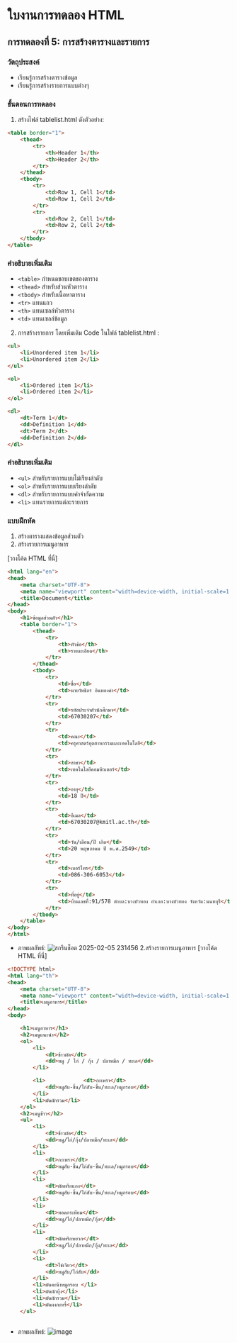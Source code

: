 # ใบงานการทดลอง HTML

## การทดลองที่ 5: การสร้างตารางและรายการ
### วัตถุประสงค์
- เรียนรู้การสร้างตารางข้อมูล
- เรียนรู้การสร้างรายการแบบต่างๆ

### ขั้นตอนการทดลอง
1. สร้างไฟล์ tablelist.html ดังตัวอย่าง:
```html
<table border="1">
    <thead>
        <tr>
            <th>Header 1</th>
            <th>Header 2</th>
        </tr>
    </thead>
    <tbody>
        <tr>
            <td>Row 1, Cell 1</td>
            <td>Row 1, Cell 2</td>
        </tr>
        <tr>
            <td>Row 2, Cell 1</td>
            <td>Row 2, Cell 2</td>
        </tr>
    </tbody>
</table>
```

### คำอธิบายเพิ่มเติม
- `<table>` กำหนดขอบเขตของตาราง
- `<thead>` สำหรับส่วนหัวตาราง
- `<tbody>` สำหรับเนื้อหาตาราง
- `<tr>` แทนแถว
- `<th>` แทนเซลล์หัวตาราง
- `<td>` แทนเซลล์ข้อมูล

2. การสร้างรายการ โดยเพิ่มเติม Code ในไฟล์ tablelist.html :
```html
<ul>
    <li>Unordered item 1</li>
    <li>Unordered item 2</li>
</ul>

<ol>
    <li>Ordered item 1</li>
    <li>Ordered item 2</li>
</ol>

<dl>
    <dt>Term 1</dt>
    <dd>Definition 1</dd>
    <dt>Term 2</dt>
    <dd>Definition 2</dd>
</dl>
```

### คำอธิบายเพิ่มเติม
- `<ul>` สำหรับรายการแบบไม่เรียงลำดับ
- `<ol>` สำหรับรายการแบบเรียงลำดับ
- `<dl>` สำหรับรายการแบบคำจำกัดความ
- `<li>` แทนรายการแต่ละรายการ

### แบบฝึกหัด
1. สร้างตารางแสดงข้อมูลส่วนตัว
2. สร้างรายการเมนูอาหาร

[วางโค้ด HTML ที่นี่]
```html
<html lang="en">
<head>
    <meta charset="UTF-8">
    <meta name="viewport" content="width=device-width, initial-scale=1.0">
    <title>Document</title>
</head>
<body>
    <h1>ข้อมูลส่วนตัว</h1>
    <table border="1">
        <thead>
            <tr>
                <th>หัวข้อ</th>
                <th>รายละเอียด</th>
            </tr>
        </thead>
        <tbody>
            <tr>
                <td>ชื่อ</td>
                <td>นายวัทธิกร อินทองคำ</td>
            </tr>
            <tr>
                <td>รหัสประจำตัวนักศึกษา</td>
                <td>67030207</td>
            </tr>
            <tr>
                <td>คณะ</td>
                <td>ครุศาสตร์อุตสาหกรรมและเทคโนโลยี</td>
            </tr>
            <tr>
                <td>สาขา</td>
                <td>เทคโนโลยีคอมพิวเตอร์</td>
            </tr>
            <tr>
                <td>อายุ</td>
                <td>18 ปี</td>
            </tr>
            <tr>
                <td>อีเมล</td>
                <td>67030207@kmitl.ac.th</td>
            </tr>
            <tr>
                <td>วัน/เดือน/ปี เกิด</td>
                <td>20 พฤษภาคม ปี พ.ศ.2549</td>
            </tr>
            <tr>
                <td>เบอร์โทร</td>
                <td>086-306-6053</td>
            </tr>
            <tr>
                <td>ที่อยู่</td>
                <td>บ้านเลขที่:91/578 ตำบล:บางบัวทอง อำเภอ:บางบัวทอง จังหวัด:นนทบุรี</td>
            </tr>
        </tbody>
    </table>
</body>
</html>
```
- ภาพผลลัพธ์:
![สกรีนช็อต 2025-02-05 231456](https://github.com/user-attachments/assets/f7fe482d-dd7d-4668-9e1d-27478b7814b0)
2.สร้างรายการเมนูอาหาร 
[วางโค้ด HTML ที่นี่]
```html
<!DOCTYPE html>
<html lang="th">
<head>
    <meta charset="UTF-8">
    <meta name="viewport" content="width=device-width, initial-scale=1.0">
    <title>เมนูอาหาร</title>
</head>
<body>

    <h1>เมนูอาหาร</h1>
    <h2>เมนูแนะนำ</h2>
    <ol>
        <li>
            <dt>ข้าวผัด</dt>
            <dd>หมู / ไก่ / กุ้ง / ปลาหมึก / ทะเล</dd>
        </li>

        <li>            <dt>กะเพรา</dt>
            <dd>หมูสับ-ชิ้น/ไก่สับ-ชิ้น/ทะเล/หมูกรอบ</dd>
        </li>
        <li>ผัดผักรวม</li>
    </ol>
    <h2>เมนูข้าว</h2>
    <ul>
        <li>
            <dt>ข้าวผัด</dt>
            <dd>หมู/ไก่/กุ้ง/ปลาหมึก/ทะเล</dd>
        </li>
        <li>
            <dt>กะเพรา</dt>
            <dd>หมูสับ-ชิ้น/ไก่สับ-ชิ้น/ทะเล/หมูกรอบ</dd>
        </li>
        <li>
            <dt>ผัดพริกแกง</dt>
            <dd>หมูสับ-ชิ้น/ไก่สับ-ชิ้น/ทะเล/หมูกรอบ</dd>
        </li>
        <li>
            <dt>ทอดกระทียม</dt>
            <dd>หมู/ไก่/ปลาหมึก/กุ้ง</dd>
        </li>
        <li>
            <dt>ผัดพริกหยวก</dt>
            <dd>หมู/ไก่/ปลาหมึก/กุ้ง/ทะเล</dd>
        </li>
        <li>
            <dt>ไข่เจียว</dt>
            <dd>หมูสับ/ไก่สับ</dd>
        </li>
        <li>ผัดคะน้าหมูกรอบ </li>
        <li>ผัดผักบุ้ง</li>
        <li>ผัดผักรวม</li>
        <li>ผัดผงกะหรี่</li>
    </ul>
        

```
- ภาพผลลัพธ์:
![image](https://github.com/user-attachments/assets/3d350969-2245-463b-9249-1adf858daee6)

